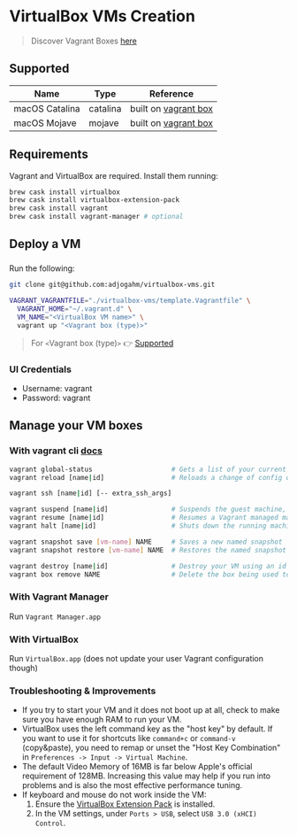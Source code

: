 # VirtualBox VMs Creation

> Discover Vagrant Boxes [here](https://app.vagrantup.com/boxes/search)

## Supported

| Name | Type | Reference |
|------|------|-----------|
| macOS Catalina | catalina | built on [vagrant box](https://app.vagrantup.com/ramsey/boxes/macos-catalina) |
| macOS Mojave | mojave | built on [vagrant box](https://app.vagrantup.com/ramsey/boxes/macos-mojave) |

## Requirements

Vagrant and VirtualBox are required. Install them running:
```bash
brew cask install virtualbox
brew cask install virtualbox-extension-pack
brew cask install vagrant
brew cask install vagrant-manager # optional
```

## Deploy a VM

### 
Run the following:
```bash
git clone git@github.com:adjogahm/virtualbox-vms.git

VAGRANT_VAGRANTFILE="./virtualbox-vms/template.Vagrantfile" \
  VAGRANT_HOME="~/.vagrant.d" \
  VM_NAME="<VirtualBox VM name>" \
  vagrant up "<Vagrant box (type)>"
```
> For `<`Vagrant box (type)`>` 👉 [Supported](#supported)

### UI Credentials
* Username: vagrant
* Password: vagrant

## Manage your VM boxes

### With vagrant cli [docs](https://www.vagrantup.com/docs/cli)
```bash
vagrant global-status                    # Gets a list of your current Vagrant boxes
vagrant reload [name|id]                 # Reloads a change of config on your Vagrantfile

vagrant ssh [name|id] [-- extra_ssh_args]

vagrant suspend [name|id]                # Suspends the guest machine, rather than fully shutting it down or destroying it
vagrant resume [name|id]                 # Resumes a Vagrant managed machine that was previously suspended
vagrant halt [name|id]                   # Shuts down the running machine Vagrant is managing

vagrant snapshot save [vm-name] NAME     # Saves a new named snapshot
vagrant snapshot restore [vm-name] NAME  # Restores the named snapshot

vagrant destroy [name|id]                # Destroy your VM using an id obtained from `vagrant global-status`
vagrant box remove NAME                  # Delete the box being used to create the VM
```

### With Vagrant Manager
Run `Vagrant Manager.app`

### With VirtualBox
Run `VirtualBox.app` (does not update your user Vagrant configuration though)

### Troubleshooting & Improvements
- If you try to start your VM and it does not boot up at all, check to make sure you have enough RAM to run your VM.
- VirtualBox uses the left command key as the "host key" by default. If you want to use it for shortcuts like `command+c` or `command-v` (copy&paste), you need to remap or unset the "Host Key Combination" in `Preferences -> Input -> Virtual Machine`.
- The default Video Memory of 16MB is far below Apple's official requirement of 128MB. Increasing this value may help if you run into problems and is also the most effective performance tuning.
- If keyboard and mouse do not work inside the VM:
    1. Ensure the [VirtualBox Extension Pack](https://www.virtualbox.org/wiki/Downloads) is installed.
    2. In the VM settings, under `Ports > USB`, select `USB 3.0 (xHCI) Control`.
